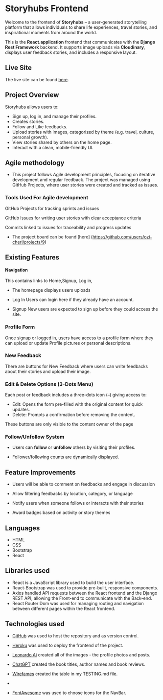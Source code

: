 #  Storyhubs Frontend

Welcome to the frontend of **Storyhubs** – a user-generated storytelling platform that allows individuals to share life experiences, travel stories, and inspirational moments from around the world.

This is the **React.application** frontend that communicates with the **Django Rest Framework** backend. It supports image uploads via **Cloudinary**, displays user feedback stories, and includes a responsive layout.


##  Live Site

The live site can be found [here](https://storyhubs-7a570d7437c8.herokuapp.com/).





## Project Overview

Storyhubs allows users to:

- Sign up, log in, and manage their profiles.
- Creates stories.
- Follow and Like feedbacks.
- Upload stories with images, categorized by theme (e.g. travel, culture, personal growth).
- View stories shared by others on the home page.
- Interact with a clean, mobile-friendly UI.

## Agile methodology


* This project follows Agile development principles, focusing on iterative development and regular feedback.  The project was managed using GitHub Projects, where user stories were created and tracked as issues.

### Tools Used For Agile development

GitHub Projects for tracking sprints and issues

GitHub Issues for writing user stories with clear acceptance criteria

Commits linked to issues for traceability and progress updates

- The project board can be found [here] (https://github.com/users/ozi-cheri/projects/9)



## Existing Features


#### Navigation

This contains links to Home,Signup, Log in, 


- The homepage displays users uploads

- Log In
Users can login here if they already have an account.

- Signup
New users are expected to sign up before they could access the site.


### Profile Form

Once signup or logged in, users have access to a profile form where they can upload or update Profile pictures
 or personal descriptions.


### New Feedback

There are buttons for New Feedback where users can write feedbacks about their stories and upload their image.


### Edit & Delete Options (3-Dots Menu)
Each post or feedback includes a three-dots icon (`⋯`) giving access to:

- Edit: Opens the form pre-filled with the original content for quick updates.
- Delete: Prompts a confirmation before removing the content.

These buttons are only visible to the content owner of the page 


### Follow/Unfollow System

- Users can **follow** or **unfollow** others by visiting their profiles.

- Follower/following counts are dynamically displayed.
  



## Feature Improvements 

* Users will be able to comment on feedbacks and engage in discussion

* Allow filtering feedbacks by location, category, or language

* Notify users when someone follows or interacts with their stories

* Award badges based on activity or story themes


## Languages
- HTML
- CSS
- Bootstrap
- React

## Libraries used
- React is a JavaScript library used to build the user interface. 
- React-Bootstrap was used to provide pre-built, responsive components.
- Axios handled API requests between the React frontend and the Django REST API, allowing the Front-end to communicate with the Back-end.
- React Router Dom was used for managing routing and navigation between different pages within the React frontend.

## Technologies used
- [GitHub](https://github.com/) was used to host the repository and as version control.

- [Heroku](https://www.heroku.com/) was used to deploy the frontend of the project.

- [Leonardo Ai](https://app.leonardo.ai/) created all of the images - the profile photos and posts.
- [ChatGPT](https://chatgpt.com/) created the book titles, author names and book reviews.
- [Wirefames](https://tabletomarkdown.com/convert-spreadsheet-to-markdown/) created the table in my TESTING.md file.
- 
- [FontAwesome](https://fontawesome.com/) was used to choose icons for the NavBar.

